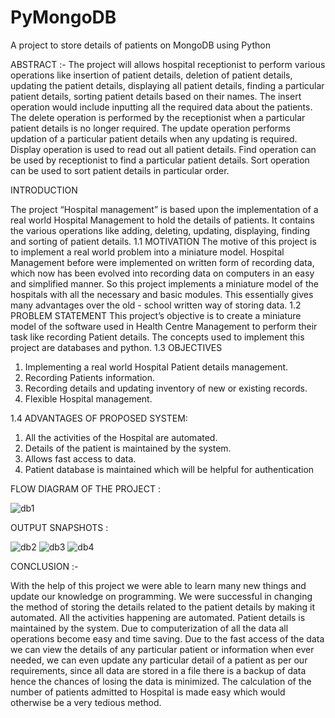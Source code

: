 # PyMongoDB
A project to store details of patients on MongoDB using Python


ABSTRACT :-
The project will allows hospital receptionist to perform various operations like insertion of patient details, deletion of patient details, updating the patient details, displaying all patient details, finding a particular patient details, sorting patient details based on their names. The insert operation would include inputting all the required data about the patients. The delete operation is performed by the receptionist when a particular patient details is no longer required. The update operation performs updation of a particular patient details when any updating is required. Display operation is used to read out all patient details. Find operation can be used by receptionist to find a particular patient details. Sort operation can be used to sort patient details in particular order.

INTRODUCTION

The project “Hospital management” is based upon the implementation of a real world Hospital Management to hold the details of patients. It contains the various operations like adding, deleting, updating, displaying, finding and sorting of patient details.
1.1 MOTIVATION
The motive of this project is to implement a real world problem into a miniature model. Hospital Management before were implemented on written form of recording data, which now has been evolved into recording data on computers in an easy and simplified manner. So this project implements a miniature model of the hospitals with all the necessary and basic modules. This essentially gives many advantages over the old - school written way of storing data.
1.2 PROBLEM STATEMENT
This project’s objective is to create a miniature model of the software used in Health Centre Management to perform their task like recording Patient details. The concepts used to implement this project are databases and python.
1.3 OBJECTIVES
1. Implementing a real world Hospital Patient details management.
2. Recording Patients information.
3. Recording details and updating inventory of new or existing records.
4. Flexible Hospital management.

1.4 ADVANTAGES OF PROPOSED SYSTEM:
1.  All the activities of the Hospital are automated.
2. Details of the patient is maintained by the system.
3. Allows fast access to data.
4. Patient database is maintained which will be helpful for authentication

FLOW DIAGRAM OF THE PROJECT :

![db1](https://user-images.githubusercontent.com/47209023/55679247-dc86e200-5925-11e9-94d9-c801e82c372d.PNG)

OUTPUT SNAPSHOTS :

![db2](https://user-images.githubusercontent.com/47209023/55679253-e577b380-5925-11e9-8158-2ad9eb68fdaf.PNG)
![db3](https://user-images.githubusercontent.com/47209023/55679251-e577b380-5925-11e9-93de-130a279fdce4.PNG)
![db4](https://user-images.githubusercontent.com/47209023/55679252-e577b380-5925-11e9-8891-08376b205987.PNG)


CONCLUSION :-

With the help of this project we were able to learn many new things and update our knowledge on programming. We were successful in changing the method of storing the details related to the patient details by making it automated. All the activities happening are automated. Patient details is maintained by the system. Due to computerization of all the data all operations become easy and time saving. Due to the fast access of the data we can view the details of any particular patient or information when ever needed, we can even update any particular detail of a patient as per our requirements, since all data are stored in a file there is a backup of data hence the chances of losing the data is minimized. The calculation of the number of patients admitted to Hospital is made easy which would otherwise be a very tedious method.







